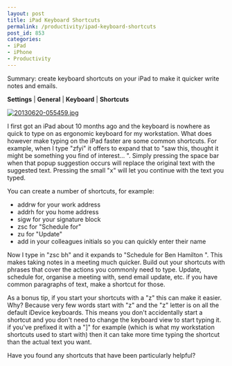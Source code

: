 ```yaml
---
layout: post
title: iPad Keyboard Shortcuts
permalink: /productivity/ipad-keyboard-shortcuts
post_id: 853
categories:
- iPad
- iPhone
- Productivity
---
```


Summary: create keyboard shortcuts on your iPad to make it quicker write notes and emails.

**Settings**  | **General** | **Keyboard**  | **Shortcuts**

[![20130620-055459.jpg](http://ben.hamilton.id.au/cms/wp-content/uploads/2013/06/20130620-055459.jpg)](http://ben.hamilton.id.au/cms/wp-content/uploads/2013/06/20130620-055459.jpg)

I first got an iPad about 10 months ago and the keyboard is nowhere as quick to type on as ergonomic keyboard for my workstation. What does however make typing on the iPad faster are some common shortcuts. For example, when I type "zfyi" it offers to expand that to "saw this, thought it might be something you find of interest... ". Simply pressing the space bar when that popup suggestion occurs will replace the original text with the suggested text. Pressing the small "x" will let you continue with the text you typed.

You can create a number of shortcuts, for example:

- addrw for your work address
- addrh for you home address
- sigw for your signature block
- zsc for "Schedule for"
- zu for "Update"
- add in your colleagues initials so you can quickly enter their name

Now I type in "zsc bh" and it expands to "Schedule for Ben Hamilton ". This makes taking notes in a meeting much quicker. Build out your shortcuts with phrases that cover the actions you commonly need to type. Update, schedule for, organise a meeting with, send email update, etc. if you have common paragraphs of text, make a shortcut for those.

As a bonus tip, if you start your shortcuts with a "z" this can make it easier. Why? Because very few words start with "z" and the "z" letter is on all the default iDevice keyboards. This means you don't accidentally start a shortcut and you don't need to change the keyboard view to start typing it. if you've prefixed it with a "]" for example (which is what my workstation shortcuts used to start with) then it can take more time typing the shortcut than the actual text you want.

Have you found any shortcuts that have been particularly helpful?
